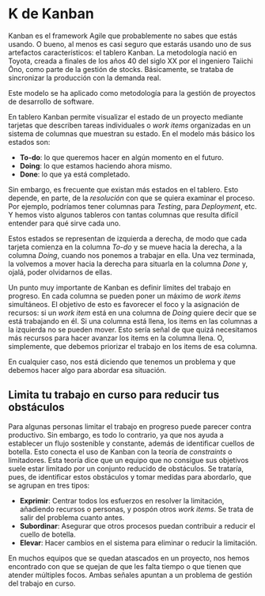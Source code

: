 # K de Kanban

Kanban es el framework Agile que probablemente no sabes que estás usando. O bueno, al menos es casi seguro que estarás usando uno de sus artefactos característicos: el tablero Kanban. La metodología nació en Toyota, creada a finales de los años 40 del siglo XX por el ingeniero Taiichi Ōno, como parte de la gestión de stocks. Básicamente, se trataba de sincronizar la producción con la demanda real.

Este modelo se ha aplicado como metodología para la gestión de proyectos de desarrollo de software.

En tablero Kanban permite visualizar el estado de un proyecto mediante tarjetas que describen tareas individuales o _work items_ organizadas en un sistema de columnas que muestran su estado. En el modelo más básico los estados son:

* **To-do**: lo que queremos hacer en algún momento en el futuro.
* **Doing**: lo que estamos haciendo ahora mismo.
* **Done**: lo que ya está completado.

Sin embargo, es frecuente que existan más estados en el tablero. Esto depende, en parte, de la _resolución_ con que se quiera examinar el proceso. Por ejemplo, podríamos tener columnas para _Testing_, para _Deployment_, etc. Y hemos visto algunos tableros con tantas columnas que resulta difícil entender para qué sirve cada uno.

Estos estados se representan de izquierda a derecha, de modo que cada tarjeta comienza en la columna _To-do_ y se mueve hacia la derecha, a la columna _Doing_, cuando nos ponemos a trabajar en ella. Una vez terminada, la volvemos a mover hacia la derecha para situarla en la columna _Done_ y, ojalá, poder olvidarnos de ellas.

Un punto muy importante de Kanban es definir límites del trabajo en progreso. En cada columna se pueden poner un máximo de _work items_ simultáneos. El objetivo de esto es favorecer el foco y la asignación de recursos: si un _work item_ está en una columna de _Doing_ quiere decir que se está trabajando en él. Si una columna está llena, los items en las columnas a la izquierda no se pueden mover. Esto sería señal de que quizá necesitamos más recursos para hacer avanzar los items en la columna llena. O, simplemente, que debemos priorizar el trabajo en los items de esa columna.

En cualquier caso, nos está diciendo que tenemos un problema y que debemos hacer algo para abordar esa situación.

## Limita tu trabajo en curso para reducir tus obstáculos

Para algunas personas limitar el trabajo en progreso puede parecer contra productivo. Sin embargo, es todo lo contrario, ya que nos ayuda a establecer un flujo sostenible y constante, además de identificar cuellos de botella. Esto conecta el uso de Kanban con la teoría de _constraints_ o limitadores. Esta teoría dice que un equipo que no consigue sus objetivos suele estar limitado por un conjunto reducido de obstáculos. Se trataría, pues, de identificar estos obstáculos y tomar medidas para abordarlo, que se agrupan en tres tipos:

* **Exprimir**: Centrar todos los esfuerzos en resolver la limitación, añadiendo recursos o personas, y pospón otros _work items_. Se trata de salir del problema cuanto antes.
* **Subordinar**: Asegurar que otros procesos puedan contribuir a reducir el cuello de botella.
* **Elevar**: Hacer cambios en el sistema para eliminar o reducir la limitación.

En muchos equipos que se quedan atascados en un proyecto, nos hemos encontrado con que se quejan de que les falta tiempo o que tienen que atender múltiples focos. Ambas señales apuntan a un problema de gestión del trabajo en curso.


